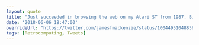 ```yaml
---
layout: quote
title: "Just succeeded in browsing the web on my Atari ST from 1987. Big milestone! #retrocomputing"
date: '2018-06-06 18:47:00'
overrideUrl: "https://twitter.com/jamesfmackenzie/status/1004495104885886978"
tags: [Retrocomputing, Tweets]
---
```

